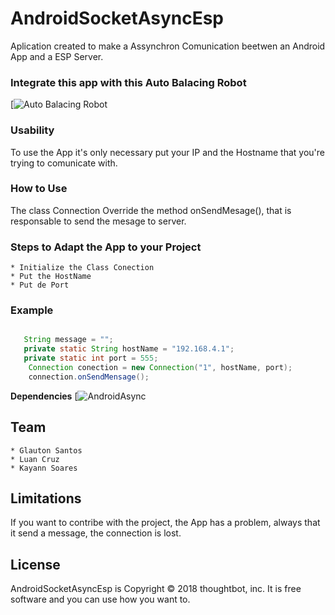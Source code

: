 ﻿# AndroidSocketAsyncEsp
Aplication created to make a Assynchron Comunication beetwen an Android App and a ESP Server. 

### Integrate this app with this Auto Balacing Robot
[![Auto Balacing Robot](https://github.com/Kayannsoarez/Panopticron)

### Usability

To use the App it's only necessary put your IP and the Hostname that you're trying to comunicate with.

### How to Use
The class Connection Override the method onSendMesage(), that is responsable to send the mesage to server. 

### Steps to Adapt the App to your Project
	* Initialize the Class Conection
	* Put the HostName
	* Put de Port
### Example
```java

   String message = "";
   private static String hostName = "192.168.4.1";
   private static int port = 555;
	Connection conection = new Connection("1", hostName, port);
	connection.onSendMensage();
```

**Dependencies**
[![AndroidAsync](https://github.com/koush/AndroidAsync)

Team
----------
	* Glauton Santos
	* Luan Cruz
	* Kayann Soares

Limitations
----------
If you want to contribe with the project, the App has a problem, always that it send a message, the connection is lost.

License
----------

AndroidSocketAsyncEsp is Copyright © 2018 thoughtbot, inc. It is free software and you can use how you want to.